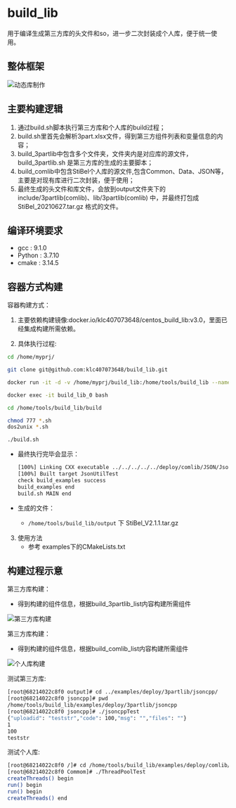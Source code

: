 # build_lib

用于编译生成第三方库的头文件和so，进一步二次封装成个人库，便于统一使用。

## 整体框架

 ![动态库制作](/_images/project/person/build_lib/动态库制作.png)


## 主要构建逻辑

1. 通过build.sh脚本执行第三方库和个人库的build过程；
2. build.sh里首先会解析3part.xlsx文件，得到第三方组件列表和变量信息的内容；
3. build_3partlib中包含多个文件夹，文件夹内是对应库的源文件，build_3partlib.sh 是第三方库的生成的主要脚本；
4. build_comlib中包含StiBel个人库的源文件,包含Common、Data、JSON等，主要是对现有库进行二次封装，便于使用；
5. 最终生成的头文件和库文件，会放到output文件夹下的include/3partlib(comlib)、lib/3partlib(comlib) 中，并最终打包成 StiBel_20210627.tar.gz 格式的文件。

## 编译环境要求

* gcc : 9.1.0
* Python : 3.7.10
* cmake : 3.14.5

## 容器方式构建

容器构建方式：

1. 主要依赖构建镜像:docker.io/klc407073648/centos_build_lib:v3.0，里面已经集成构建所需依赖。

2. 具体执行过程:

```bash
cd /home/myprj/

git clone git@github.com:klc407073648/build_lib.git

docker run -it -d -v /home/myprj/build_lib:/home/tools/build_lib --name build_lib_0 docker.io/klc407073648/centos_build_lib:v3.0 /bin/bash

docker exec -it build_lib_0 bash

cd /home/tools/build_lib/build

chmod 777 *.sh
dos2unix *.sh

./build.sh
```

* 最终执行完毕会显示：

  ```bash
  [100%] Linking CXX executable ../../../../../deploy/comlib/JSON/JsonUtilTest
  [100%] Built target JsonUtilTest
  check build_examples success
  build_examples end
  build.sh MAIN end
  ```

* 生成的文件：
  * `/home/tools/build_lib/output` 下 StiBel_V2.1.1.tar.gz

3. 使用方法
   * 参考 examples下的CMakeLists.txt

## 构建过程示意

第三方库构建：

* 得到构建的组件信息，根据build_3partlib_list内容构建所需组件

![第三方库构建](/_images/project/person/build_lib/第三方库构建.png)

第三方库构建：

* 得到构建的组件信息，根据build_comlib_list内容构建所需组件

![个人库构建](/_images/project/person/build_lib/个人库构建.png)

测试第三方库:

```bash
[root@68214022c8f0 output]# cd ../examples/deploy/3partlib/jsoncpp/
[root@68214022c8f0 jsoncpp]# pwd
/home/tools/build_lib/examples/deploy/3partlib/jsoncpp
[root@68214022c8f0 jsoncpp]# ./jsoncppTest
{"uploadid": "teststr","code": 100,"msg": "","files": ""}
1
100
teststr
```

测试个人库:
```bash
[root@68214022c8f0 /]# cd /home/tools/build_lib/examples/deploy/comlib/Commom/
[root@68214022c8f0 Commom]# ./ThreadPoolTest
createThreads() begin
run() begin
run() begin
createThreads() end
```